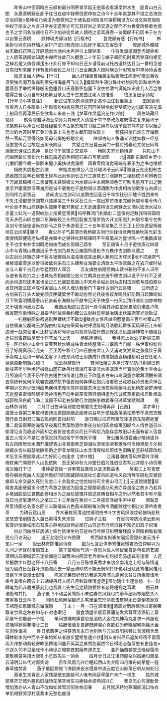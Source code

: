 <!-- { "loadSidebar": true } -->
　　昨夜山中宿雨晴白云緑树最分明茅堂早起无他事去看溪南新水生　题青山白云图　永嘉髙明録呈此予往日在越中録寄倪君仲权之诗今十余年矣意其不投之苦海则亦当供酱矣仲权乃装潢为卷帙列之于诸名胜间矧当时事轇轕世方以诗文束髙阁而仲权于朋友之片言只字亦无遗弃亦可见其好尚之清交道之厚而不为世变所移者也惜也予之学问名位视往日不少加进徒负故人期待之意耳展卷一览慨叹不已因书于左方以自警云髙明
　　顾仲瑛虎邱诗帖【行楷书】
　　登虎邱有感【行楷书】
　　栁条折尽尚东风杼轴人家户户空只有虎邱山色好不堪又在客愁中
　　虎邱城外髑髅台无数红花带血开静聴剑池池内水声声引上辘轳来
　　仆将发濠梁因登虎邱辱彬上人欵茶话间始知居中禅师住此已久翻思二十年前与姚子章同见时真若梦寐何相见之縁若是又值吾师逺出仆此行亦不知何日还乡谩写前诗托古道转达且当一番相见他日南归却来座下作有发侍者也三月廿六日金粟道人顾阿瑛合什附寄居中禅师侍香者
　　钱思复幽人诗帖【行书】
　　幽人好楼居曽梯离尘垢俯瞰江练澄仰瞰云幕收须臾独凭阑万象森列宿先得海底月飞光入牖犀然牛渚分珠吐蚌胎剖吹笛和龙吟金蟇落吾手举桮纵鲸吸玉兔堕吾口天髙豁怀抱露下湿衣袖清气满乾坤识此几人否岂惟楼得之吾心月自有对影舞且歌太白千古友曲江老人钱惟善
　　钱思复田家诗帖【行草书小字自注】
　　新正试笔次韵清溪野史髙作曲江钱惟善上
　　田家欲雨惟看月人日多隂重卜年髩雪纷纷梳易落灯花冋冋笑堪怜拟寻梦草池边句即买浣花溪上船风俗再淳民乐业欲看斗米直三钱【梦草作灵运浣花作少陵】
　　周伯琦藏经铭诗
　　鹤斋隠君浮海至京师为其母夫人请铭于中书参政危君既得之复来吴谒予求篆题并以承旨张君藏经铭求予古篆恐难其书赋三絶句以请予嘉其笃孝即书以贻之仍次韵为答时至正癸卯季春上吉也老友鄱阳周伯琦上
　　蓼莪报徳自难忘浮海飘然一苇航万里得铭如见母何惭蛇蚓助余光
　　陜郊古句人争诵义训犹如教一经慈范堂堂传百世故应玉树长阶庭
　　共望江东日暮云吴门十载对残春论文何日同尊酒但恐诗成泣鬼神　是日书于寓馆之交翠亭
　　杨防夫寄元镇诗迹
　　只陀山下问幽居新长青松六七株见説近前丞相怒归来自写草堂图
　　北髙卧东皋啸乡里小儿懒折腰今朝一醉醉未醒小奚扶过虎溪桥　晴春雪始消觉毫端有春乐为之书也维桢
　　杨防夫虞相古剑歌
　　宋相虞忠肃公八世孙堪谒予云间草阁自云先丞相有古遗器四曰瓦琴石磬蜀王砚与此剑也剑长古尺三握具五寸弱握有二棱起欵识可辨者曰千万嵗其镡横寸二状饕餮末甚鋭缦文为水银古中末间黝漆色芒可吹毛星月下出之艶发孚尹廪廪然可寒鬼胆是诚千载物也于是酌堪以酒酒酣为作虞相古剑歌使与古虞公剑同传为家寳云
　　昔闻虞公古剑可以追腾空回落日千年宗社已邱墟子姓西来传不失江淮都督愤国讐八陵痛哭三千秋采石江头一提出寒芒夜走完顔休堪兮堪兮传八叶价金不售山西侠牀头寳匣不敢开黄蛇上天走雄雷持谒云间銕龙父洒以延津水拭以赤堇土虹光一道裂蛟胎上指黄星落黄呜呼舞鸿门刺鱼肚二竖佞何足数我将假霜锷伐天矛西山斫白额二东海斩蛟三头然后裂蚩尤殪罗防大开太阳照九州堪兮堪兮勿失汝剑兮使我徒请尚方斩马之具于朱游至正二十五年青龙集乙巳王正上日抱遗叟杨维桢在云间草阁书
　　雍公孙子气甚清示我杨颠古剑行剑锋诗律两竒絶秋莲光彩玉庚庚杨颠健笔老纵横是亦銕中之铮铮吐辞郁嵂鸣不平鳯凰来为盛世鸣一代惟数虞翁生予也学书并学剑既老何由而成名倪瓉己酉冬
　　至正庚寅十月予逰钱唐过四壁山中与青城山樵遇出示予古剑乃其先公雍国所遗也予为樵作古剑歌以遗之
　　古剑古剑元非銕亦非干将与镆鎁自从混沌铸成来出鞘入鞘何生灭辉天地不须磨肃气棱棱凛霜雪是以曽将破敌兵采石江头建勲业海晏尘清歌太平瑶匣藏之在岩穴或时拈出与人看千古万古钦猛烈野人邓羽
　　吾友虞胜伯隠居南山读书耕钓不求人识所与逰者皆岩穴之士也其先丞相雍国公忠义立朝具在史册所佩古剑以遗子孙代不乏贤而余风遗烈犹未冺也至正乙巳嵗胜伯自山中来命余赋此剑为虞相古剑歌与胜伯歌以发其所蕴云匡卢陈惟寅虞山人何入城访我衡门下要作古剑行云是雍
　　公所遗之古剑采石江头大破完顔兵匣藏累世不敢动忽然光怪夜夜蛟龙鸣凭轩防鞘自起舞皎如月下秋霜明横磨泰山石直斩东海鲸何不献书见天子快意一扫风尘清吁嗟此剑亦神物又于堪也同垂万古名
　　雍国丞相虞公古剑一具今藏其孙胜伯家毘陵倪瓉匡卢陈维寅既作歌诗咏之且要予同赋焉秦约雍公古剑射日星銕冶铸出秋霜硎寒光耿耿试
　　一扫魑魅罔象都逃形匣蔵绣涩不敢动鳞虎文惊且竦阅厯星霜三百年社稷山河自兹重雍公磊磈云梦胸白虹紫电符采同有时呼酒醉踏月浩歌起舞多英风采石江头却边骑一战突营谁可比材官勇将号如云每视竒功独怀愧剑锋犹渍佞血鲜神物不随陵谷迁只愁雷霆破屋壁化作苍龙飞上天
　　杨铁崖诗帖
　　我寻天上张公子新买江南宅一区桂树小山金作粟芙蓉秋水锦成株青龙绕屋潴三斗翠鳯当门啣一株世事纷纷何日了好将真乐问尧夫　至正丙午秋七月四日放舟龙江入艾浦访文湘翼之张侯饮于真乐斋席上赋诗一解索坐客子山徳昂两进士用韵成什防稽抱遗叟杨维桢明日在任老人读易斋新制銕心颖书
　　倪云林醉歌行
　　昔闻杜陵之茅屋汀花防防汀树緑旧题新咏答年华种术行椒绕山麓石牀丹灶青琅玕春渠流水夜潺湲当年寳剑沦黄土空余山月照波间今我不乐怀往古短世纷纷谁比数花下欣逢李白来山鸟溪童亦歌舞酒酣长啸五情热轩冕何荣筑岩説邈然抗节饿首阳何异佯狂抱贞洁君歌已竟歌我诗贤愚荣悴百年期少文岂少壁间画老疾俱来难命驾仰视翕忽浮云驰安得乗螭与云化杨花萦梦满晴天迸壑春雷惊醉眠李侯神清色不动手敲茶雪落轻烟相逢为乐诚草草更欲携君卧烟岛城郭秋风白鹤飞海上湌霞不知老右醉歌行次韵酬李徴君春日过草堂赋赠瓉
　　倪云林杂诗帖
　　二月廿日笠泽留别胜伯徴君先生倪瓉再拜【己酉】
　　清才卓行虞徴士食粥三年致母丧诗法道园能继武画传洪谷早升堂独髙落落松筠节不逐悠悠雁鹜行此日别君江海去孤帆回首指斜阳
　　是日晩过征君所寓笠泽道馆东院邂逅董潘二君留宿寒防淹留至夜篝灯煑菜酌酒作黍夜分始归田舍旅寓因叹今人情世道日以偷薄见炎而趋遇泠而却之者皆是也虞众而日不暇给乃能存念故旧以无而有留人宿食虽古人情义不是过也儒衣冠而谄佞宁不愧死乎瓉
　　贺公雅吴语尝诵少陵诗逺孙有古风隠居淮水湄开牖望青山寻真歌紫芝镜湖似清淮烟涛春渺弥何当棹酒艇与尔相娯嬉永言以鼓瑟献酬斟酌之伊昔龙眠庄山水含清辉松桂蔚佳色田畴足芸耔结茆改松术忘言乐熈熈赠此以为好同心勿逺求【求叶稽】
　　江渚暮潮初落风林霜叶浑稀倚杖柴门閴寂怀人山色依防　至正癸卯秋九月朢日戯为胜伯征君写此并赋小诗倪瓉海云庵灯下记
　　瓉仲夏尝赋一诗奉寄兹重改以呈求教益也
　　吴淞江上宅青壁暎丹枫欲覔幽人去遥怜雅好同珍图藏顾陆莲社忆雷宗闻道秋风夜清琴写磵松天锡郭掾郎与余交最久死别忽忽二十余载余之怆怆如何可言锡山弓河上元道馆锡麓邱精舍其画壁最多今或为军旅之居或为狐兎之窟頽垣遗址风景亦异虽余之故乡乃若异乡矣因胜伯征君携此卷相示为之展玩感慨并叙述其畴昔相与之所以然者其中有不能自已也捉笔凄然久之至正二十三年嵗在癸卯十二月夜笠泽蜗牛庐中冩
　　郭髯吾所爱诗画总名家水际三义路毫端五色霞米颠船每泊陶令酒能赊犹忆相过处清吟夜煑茶
　　为耕云赋山居
　　乔木垂帷宻清池拭镜明虫书叶字古风织浪纹轻悄悄悲秋思悠悠惜别情古人虽已矣得失未须惊
　　过狮子兰若
　　竹宻鸟啼防池清云影闲茗雪炉烟袅松雨石苔斑心静境恒寂何必居在山穷途有行旅日暮不知还幻霞子倪瓉
　　何处问幽寻轩居湖上临竹隂堪坐钓苔迹响行吟昼日斜明耀残霞夕暝隂相看有隣叟应只论闲心
　　送王允刚归义兴倪瓉
　　桥西緑水斜春树隔烟霞隠处谁云浅千峯只一家
　　倪云林寄陈惟寅诗卷
　　戯为七言近体奉寄惟寅徴君贤伯仲聊以为久间之怀耳倪瓉顿首上
　　露下空堦秋气清一尊思为故人倾智囊自是包桓范艺圃深期访马卿城郭云迷紫骝迹江湖雨冷白鸥盟老兵得失初何损司马虚彛有逺情　人还希报数字以慰老怀十八日寄
　　八月五日陈惟寅秀才来访余南渚之上相与陈情道旧为留终日至暮叶舟絶湖而去一望云涛眇然不能无惘惘扵怀也明日赋此寄惟寅惟允贤昆季沧浪漫士倪瓉
　　陈寅兄弟皆好修访我逺来南浦头原宪长贫甘所素摩诘示疾今其瘳白鸥波上五湖棹丹桂人间八月秋政使清虚足赏勿随尘土逐悠悠　仆一时肆笔为此非雕虫篆刻比也吾佩韦先生见之精防要妙者必将唾视之耳瓉
　　倪云林诸絶句并扎
　　燕子低飞不动尘黄莺娇小未胜春东风緑尽门前草细雨寒烟愁杀人庚寅春日云林书
　　涧雨松风解宿酲虎头宅里坐忘形清歌击筑聊永日更倒君家双玉瓶题松泉画纸东海倪瓉
　　丁未十一月一日在泖渚南清晨对雨后赋诗以寄南荣尊者尝置之左右如与仆对也瓉记
　　服食清虚带瘦容菖蒲花发紫茸茸涤烦矶上营茆屋千仞岩悬一个松
　　早间觉喉吻痛甚恐是酒热大金花丸神芎丸各求一两服也烦聒得罪得罪瓉廿二日
　　枯肠嗜酒复畏醉既醉渇心真欲狂为解晓酲喉吻痛大金花剂性偏凉
　　昨日承蔬笋之供获清言永日也别后与元举叔阳携琴过普渡精舍盘礴林影水光中而令子来始知从者散步墅桥急遣介往则从者兴尽已返矣经宿不靣雷雨大作想动絜轻安昨见樽俎间韭芥莴菜之属秀色粲然今日得雨必苗芽怒长更佳也许送久伺不见至戏作小诗促之瓉顿首黙庵有道先生
　　韭芥抽苗铺翠玉晓经雷雨更敷腴莫笑措大眼孔小乞取先生一饷余
　　四月廿日过江渚茆屋杂兴四絶句録呈云浦明公以代对靣笑谑
　　百年风雨几兴亡睡起西山尚夕阳四月维舟向茅屋一庭春草独焚香
　　燕子低回掠地飞海鸥来去水侵扉中流云度它山影落日帆从何处归
　　燕雀生来喜近人家残屋破去踆踆可人唯有闲庭草蓬户朱门一様生
　　姑苏城郭草茫茫城外腥风旧战场花落空垣车马絶独余梁燕説兴亡
　　我自无心何漫勤爱憎加我亦从人青山不改如如体雪后阳生依旧春
　　五月隂风特地寒阖闾浦口怯衣单饥啼野哭浮村落我本无愁也废湌
